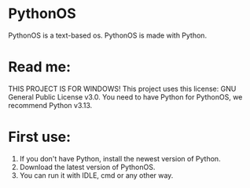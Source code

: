 # PythonOS
PythonOS is a text-based os. PythonOS is made with Python.

# Read me:
THIS PROJECT IS FOR WINDOWS!
This project uses this license: GNU General Public License v3.0.
You need to have Python for PythonOS, we recommend Python v3.13.

# First use:
1. If you don't have Python, install the newest version of Python.
2. Download the latest version of PythonOS.
3. You can run it with IDLE, cmd or any other way.
   
